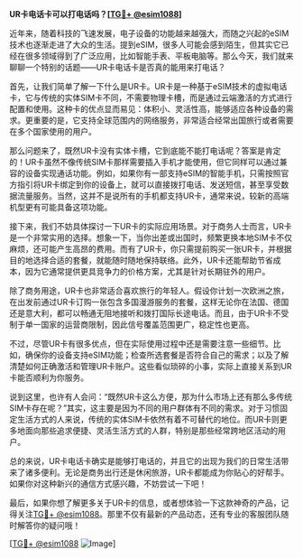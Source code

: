 **UR卡电话卡可以打电话吗？[[TG💪+ @esim1088](https://t.me/s/esim1088)]**

近年来，随着科技的飞速发展，电子设备的功能越来越强大，而随之兴起的eSIM技术也逐渐走进了大众的生活。提到eSIM，很多人可能会感到陌生，但其实它已经在很多领域得到了广泛应用，比如智能手表、平板电脑等。那么今天，我们就来聊聊一个特别的话题——UR卡电话卡是否真的能用来打电话？

首先，让我们简单了解一下什么是UR卡。UR卡是一种基于eSIM技术的虚拟电话卡，它与传统的实体SIM卡不同，不需要物理卡槽，而是通过云端激活的方式进行配置和使用。这种卡的优点显而易见：体积小、灵活性高，能够适应各种设备的需求。更重要的是，它支持全球范围内的网络服务，非常适合经常出国旅行或者需要在多个国家使用的用户。

那么问题来了，既然UR卡没有实体卡槽，它到底能不能打电话呢？答案是肯定的！UR卡虽然不像传统SIM卡那样需要插入手机才能使用，但它同样可以通过兼容的设备实现通话功能。例如，如果你有一部支持eSIM的智能手机，只需按照官方指引将UR卡绑定到你的设备上，就可以直接拨打电话、发送短信，甚至享受数据流量服务。当然，这并不是说所有的手机都支持UR卡，通常来说，较新的高端机型更有可能具备这项功能。

接下来，我们不妨具体探讨一下UR卡的实际应用场景。对于商务人士而言，UR卡是一个非常实用的选择。想象一下，当你出差或出国时，频繁更换本地SIM卡不仅麻烦，还可能产生高昂的费用。而有了UR卡，你只需提前购买一张UR卡，并根据目的地选择合适的套餐，就能随时随地保持联络。此外，UR卡还能帮助节省成本，因为它通常提供更具竞争力的价格方案，尤其是针对长期驻外的用户。

除了商务用途，UR卡也非常适合喜欢旅行的年轻人。假设你计划一次欧洲之旅，在出发前通过UR卡订购一张包含多国漫游服务的套餐，这样无论你在法国、德国还是意大利，都可以畅通无阻地接听和拨打国际长途电话。而且，由于UR卡不受制于单一国家的运营商限制，因此信号覆盖范围更广，稳定性也更高。

不过，尽管UR卡有很多优点，但在实际使用过程中还是需要注意一些细节。比如，确保你的设备支持eSIM功能；检查所选套餐是否符合自己的需求；以及了解清楚如何正确激活和管理UR卡账户。这些看似琐碎的小事，实际上直接关系到UR卡能否顺利为你服务。

说到这里，也许有人会问：“既然UR卡这么方便，那为什么市场上还有那么多传统SIM卡存在呢？”其实，这主要是因为不同的用户群体有不同的需求。对于习惯固定生活方式的人来说，传统的实体SIM卡依然有着不可替代的地位。而UR卡则更多地面向那些追求便捷、灵活生活方式的人群，特别是那些经常跨地区活动的用户。

总的来说，UR卡电话卡确实是能够打电话的，并且它的出现为我们的日常生活带来了诸多便利。无论是商务出行还是休闲旅游，UR卡都能成为你贴心的好帮手。如果你对这种新兴的通信方式感兴趣，不妨尝试一下吧！

最后，如果你想了解更多关于UR卡的信息，或者想体验一下这款神奇的产品，记得关注[TG💪+ @esim1088](https://t.me/s/esim1088)。那里不仅有最新的产品动态，还有专业的客服团队随时解答你的疑问哦！

[[TG💪+ @esim1088](https://t.me/s/esim1088) ![Image](https://i.postimg.cc/4NQfJmqS/Snipaste-2025-05-13-00-14-12.png)]